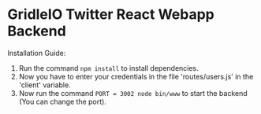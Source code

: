 # GridleIO Twitter React Webapp Backend
Installation Guide: 
 1. Run the command ```npm install``` to install dependencies. 
 2. Now you have to enter your credentials in the file 'routes/users.js' in the 'client' variable.
 3. Now run the command ```PORT = 3002 node bin/www``` to start the backend (You can change the port).
